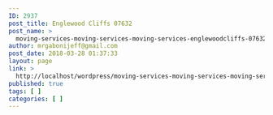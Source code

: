 ```yaml
---
ID: 2937
post_title: Englewood Cliffs 07632
post_name: >
  moving-services-moving-services-moving-services-englewoodcliffs-07632
author: mrgabonijeff@gmail.com
post_date: 2018-03-28 01:37:33
layout: page
link: >
  http://localhost/wordpress/moving-services-moving-services-moving-services-englewoodcliffs-07632/
published: true
tags: [ ]
categories: [ ]
---
```

